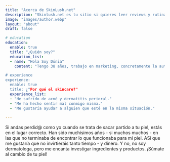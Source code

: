 ```yaml
---
title: "Acerca de SkinLush.net"
description: "Skinlush.net es tu sitio si quieres leer reviews y rutinas que saquen el mejor partido a tu piel. "
image: "images/author.webp"
layout: "about"
draft: false

# education
education:
  enable: true
  title: "¿Quién soy?"
  education_list:
  - name: "Hola Soy Dúnia"
    content: "Tengo 38 años, trabajo en marketing, concretamente la automatización de comunicación por email. Entre mis hobbies se encuentran: viajar, maquillaje, moda, los mangas y los animes. Así que compagino todos estos con mi afición a publicar en RRSS y Blogs.

# experience
experience:
  enable: true
  title: ¿"Por qué el skincare?"
  experience_list:
  - "He sufrido de acné y dermatitis perioral."
  - "Me ha hecho sentir mal conmigo misma."
  - "Me gustaría ayudar a alguien que esté en la misma situación."
  
---
```


Si andas perdid@ como yo cuando se trata de sacar partido a tu piel, estás en el lugar correcto. Han sido muchisimos años - si muchos muchos - en las que no terminaba de encontrar lo que funcionaba para mi piel. ASí que me gustaría que no invirtieráis tanto tiempo - y dinero. 
Y no, no soy dermatologa, pero me encanta investigar ingredientes y productos. 
¡Súmate al cambio de tu piel!